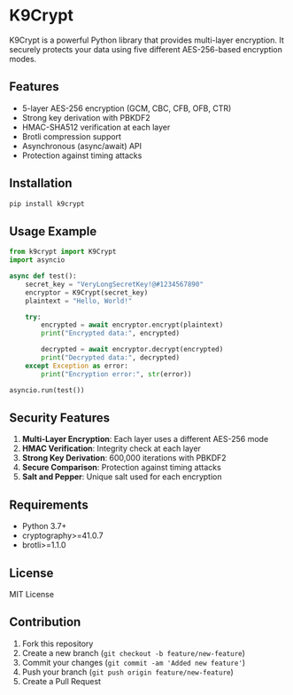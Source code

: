 # K9Crypt

K9Crypt is a powerful Python library that provides multi-layer encryption. It securely protects your data using five different AES-256-based encryption modes.

## Features

- 5-layer AES-256 encryption (GCM, CBC, CFB, OFB, CTR)
- Strong key derivation with PBKDF2
- HMAC-SHA512 verification at each layer
- Brotli compression support
- Asynchronous (async/await) API
- Protection against timing attacks

## Installation

```bash
pip install k9crypt
```

## Usage Example

```python
from k9crypt import K9Crypt
import asyncio

async def test():
    secret_key = "VeryLongSecretKey!@#1234567890"
    encryptor = K9Crypt(secret_key)
    plaintext = "Hello, World!"

    try:
        encrypted = await encryptor.encrypt(plaintext)
        print("Encrypted data:", encrypted)

        decrypted = await encryptor.decrypt(encrypted)
        print("Decrypted data:", decrypted)
    except Exception as error:
        print("Encryption error:", str(error))

asyncio.run(test())
```

## Security Features

1. **Multi-Layer Encryption**: Each layer uses a different AES-256 mode
2. **HMAC Verification**: Integrity check at each layer
3. **Strong Key Derivation**: 600,000 iterations with PBKDF2
4. **Secure Comparison**: Protection against timing attacks
5. **Salt and Pepper**: Unique salt used for each encryption

## Requirements

- Python 3.7+
- cryptography>=41.0.7
- brotli>=1.1.0

## License

MIT License

## Contribution

1. Fork this repository
2. Create a new branch (`git checkout -b feature/new-feature`)
3. Commit your changes (`git commit -am 'Added new feature'`)
4. Push your branch (`git push origin feature/new-feature`)
5. Create a Pull Request
